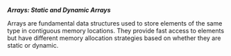 ***Arrays: Static and Dynamic Arrays***

Arrays are fundamental data structures used to store elements of the same type in contiguous memory locations. They provide fast access to elements but have different memory allocation strategies based on whether they are static or dynamic.